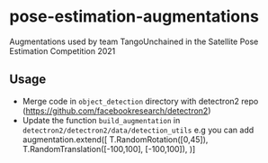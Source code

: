 # pose-estimation-augmentations
Augmentations used by team TangoUnchained in the Satellite Pose Estimation Competition 2021

## Usage
- Merge code in `object_detection` directory with detectron2 repo (https://github.com/facebookresearch/detectron2)
- Update the function `build_augmentation` in `detectron2/detectron2/data/detection_utils`
e.g you can add
    augmentation.extend([
        T.RandomRotation([0,45]),
        T.RandomTranslation([-100,100], [-100,100]),
   	)]
